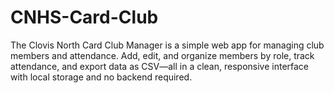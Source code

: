 # CNHS-Card-Club
The Clovis North Card Club Manager is a simple web app for managing club members and attendance. Add, edit, and organize members by role, track attendance, and export data as CSV—all in a clean, responsive interface with local storage and no backend required.
